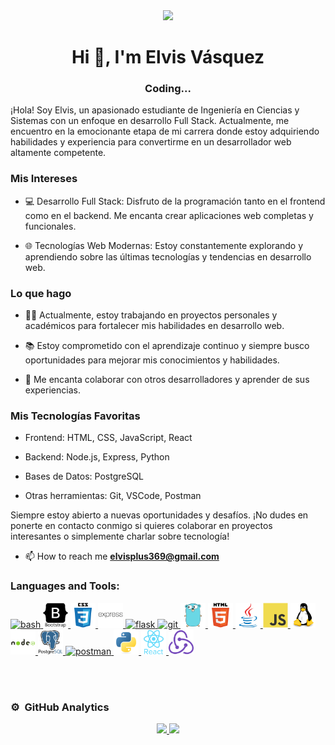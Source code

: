 
<div id="header" align="center"  >
<kbd > 
<img src="https://media.giphy.com/media/yYSSBtDgbbRzq/giphy.gif" width="300"   />
</kbd>
</div>
<h1 align="center">Hi 👋, I'm Elvis Vásquez</h1>
<h3 align="center">Coding...</h3>
¡Hola! Soy Elvis, un apasionado estudiante de Ingeniería en Ciencias y Sistemas con un enfoque en desarrollo Full Stack. Actualmente, me encuentro en la emocionante etapa de mi carrera donde estoy adquiriendo habilidades y experiencia para convertirme en un desarrollador web altamente competente.

### Mis Intereses

- 💻 Desarrollo Full Stack: Disfruto de la programación tanto en el frontend como en el backend. Me encanta crear aplicaciones web completas y funcionales.

- 🌐 Tecnologías Web Modernas: Estoy constantemente explorando y aprendiendo sobre las últimas tecnologías y tendencias en desarrollo web.

### Lo que hago

- 👨‍💻 Actualmente, estoy trabajando en proyectos personales y académicos para fortalecer mis habilidades en desarrollo web.

- 📚 Estoy comprometido con el aprendizaje continuo y siempre busco oportunidades para mejorar mis conocimientos y habilidades.

- 🤝 Me encanta colaborar con otros desarrolladores y aprender de sus experiencias.

### Mis Tecnologías Favoritas

- Frontend: HTML, CSS, JavaScript, React

- Backend: Node.js, Express, Python

- Bases de Datos:  PostgreSQL

- Otras herramientas: Git, VSCode, Postman

Siempre estoy abierto a nuevas oportunidades y desafíos. ¡No dudes en ponerte en contacto conmigo si quieres colaborar en proyectos interesantes o simplemente charlar sobre tecnología!


- 📫 How to reach me **elvisplus369@gmail.com**

<!---
<p align="left"> <a href="https://github.com/ryo-ma/github-profile-trophy"><img src="https://github-profile-trophy.vercel.app/?username=elvisjvv" alt="elvisjvv" /></a> </p>

<h3 align="left">Connect with me:</h3>
<p align="left">
</p>
-->


<h3 align="left">Languages and Tools:</h3>
<p align="left"> <a href="https://www.gnu.org/software/bash/" target="_blank" rel="noreferrer"> <img src="https://www.vectorlogo.zone/logos/gnu_bash/gnu_bash-icon.svg" alt="bash" width="40" height="40"/> </a> <a href="https://getbootstrap.com" target="_blank" rel="noreferrer"> <img src="https://raw.githubusercontent.com/devicons/devicon/master/icons/bootstrap/bootstrap-plain-wordmark.svg" alt="bootstrap" width="40" height="40"/> </a> <a href="https://www.w3schools.com/css/" target="_blank" rel="noreferrer"> <img src="https://raw.githubusercontent.com/devicons/devicon/master/icons/css3/css3-original-wordmark.svg" alt="css3" width="40" height="40"/> </a> <a href="https://expressjs.com" target="_blank" rel="noreferrer"> <img src="https://raw.githubusercontent.com/devicons/devicon/master/icons/express/express-original-wordmark.svg" alt="express" width="40" height="40"/> </a> <a href="https://flask.palletsprojects.com/" target="_blank" rel="noreferrer"> <img src="https://www.vectorlogo.zone/logos/pocoo_flask/pocoo_flask-icon.svg" alt="flask" width="40" height="40"/> </a> <a href="https://git-scm.com/" target="_blank" rel="noreferrer"> <img src="https://www.vectorlogo.zone/logos/git-scm/git-scm-icon.svg" alt="git" width="40" height="40"/> </a> <a href="https://golang.org" target="_blank" rel="noreferrer"> <img src="https://raw.githubusercontent.com/devicons/devicon/master/icons/go/go-original.svg" alt="go" width="40" height="40"/> </a> <a href="https://www.w3.org/html/" target="_blank" rel="noreferrer"> <img src="https://raw.githubusercontent.com/devicons/devicon/master/icons/html5/html5-original-wordmark.svg" alt="html5" width="40" height="40"/> </a> <a href="https://www.java.com" target="_blank" rel="noreferrer"> <img src="https://raw.githubusercontent.com/devicons/devicon/master/icons/java/java-original.svg" alt="java" width="40" height="40"/> </a> <a href="https://developer.mozilla.org/en-US/docs/Web/JavaScript" target="_blank" rel="noreferrer"> <img src="https://raw.githubusercontent.com/devicons/devicon/master/icons/javascript/javascript-original.svg" alt="javascript" width="40" height="40"/> </a> <a href="https://www.linux.org/" target="_blank" rel="noreferrer"> <img src="https://raw.githubusercontent.com/devicons/devicon/master/icons/linux/linux-original.svg" alt="linux" width="40" height="40"/> </a> <a href="https://nodejs.org" target="_blank" rel="noreferrer"> <img src="https://raw.githubusercontent.com/devicons/devicon/master/icons/nodejs/nodejs-original-wordmark.svg" alt="nodejs" width="40" height="40"/> </a> <a href="https://www.postgresql.org" target="_blank" rel="noreferrer"> <img src="https://raw.githubusercontent.com/devicons/devicon/master/icons/postgresql/postgresql-original-wordmark.svg" alt="postgresql" width="40" height="40"/> </a> <a href="https://postman.com" target="_blank" rel="noreferrer"> <img src="https://www.vectorlogo.zone/logos/getpostman/getpostman-icon.svg" alt="postman" width="40" height="40"/> </a> <a href="https://www.python.org" target="_blank" rel="noreferrer"> <img src="https://raw.githubusercontent.com/devicons/devicon/master/icons/python/python-original.svg" alt="python" width="40" height="40"/> </a> <a href="https://reactjs.org/" target="_blank" rel="noreferrer"> <img src="https://raw.githubusercontent.com/devicons/devicon/master/icons/react/react-original-wordmark.svg" alt="react" width="40" height="40"/> </a> <a href="https://redux.js.org" target="_blank" rel="noreferrer"> <img src="https://raw.githubusercontent.com/devicons/devicon/master/icons/redux/redux-original.svg" alt="redux" width="40" height="40"/> </a> </p>



<br/><br/>
### ⚙️ &nbsp;GitHub Analytics

<p align="center">
<a href="https://github.com/elvisjvv">
  <img height="180em" src="https://github-readme-stats-eight-theta.vercel.app/api?username=elvisjvv&show_icons=true&theme=merko&include_all_commits=true&count_private=true"/>
  <img height="180em" src="https://github-readme-stats-eight-theta.vercel.app/api/top-langs/?username=elvisjvv&layout=compact&langs_count=8&theme=merko"/>


<!---
<img align="center" src="https://github-readme-streak-stats.herokuapp.com/?user=elvisjvv&theme=merko" alt="elvisjvv" />
</a>
-->

